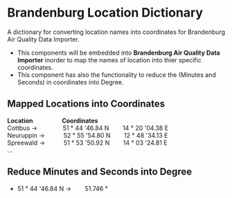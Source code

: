 
# Brandenburg Location Dictionary

A dictionary for converting location names into coordinates for Brandenburg Air Quality Data Importer. 
- This components will be embedded into **Brandenburg Air Quality Data Importer** inorder to map the names of location into thier specific coordinates.
- This component has also the functionality to reduce the (Minutes and Seconds) in coordinates into Degree.

## Mapped Locations into Coordinates
**Location** &nbsp;&nbsp;&nbsp;&nbsp;&nbsp;&nbsp;&nbsp;&nbsp;&nbsp;&nbsp;&nbsp;&nbsp;&nbsp;&nbsp;&nbsp; **Coordinates** <br>
Cottbus -> &nbsp;&nbsp;&nbsp;&nbsp;&nbsp;&nbsp;&nbsp;&nbsp;&nbsp;&nbsp;&nbsp;&nbsp;&nbsp; 51 ° 44 '46.84 N &nbsp;&nbsp;&nbsp;&nbsp;&nbsp;&nbsp; 14 ° 20 '04.38 E <br>
Neuruppin -> &nbsp;&nbsp;&nbsp;&nbsp;&nbsp;&nbsp;&nbsp;&nbsp;&nbsp; 52 ° 55 '54.80 N &nbsp;&nbsp;&nbsp;&nbsp;&nbsp;&nbsp; 12 ° 48 '34.13 E <br>
Spreewald -> &nbsp;&nbsp;&nbsp;&nbsp;&nbsp;&nbsp;&nbsp;&nbsp;&nbsp; 51 ° 53 '50.92 N &nbsp;&nbsp;&nbsp;&nbsp;&nbsp;&nbsp; 14 ° 03 '24.81 E <br>
...

## Reduce Minutes and Seconds into Degree
- 51 ° 44 '46.84 N -> &nbsp;&nbsp;&nbsp;&nbsp;&nbsp;&nbsp; 51.746 °
